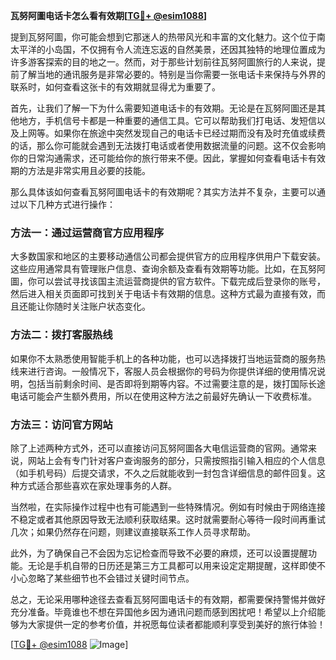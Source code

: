 **瓦努阿圖电话卡怎么看有效期[[TG💪+ @esim1088](https://t.me/s/esim1088)]**

提到瓦努阿圖，你可能会想到它那迷人的热带风光和丰富的文化魅力。这个位于南太平洋的小岛国，不仅拥有令人流连忘返的自然美景，还因其独特的地理位置成为许多游客探索的目的地之一。然而，对于那些计划前往瓦努阿圖旅行的人来说，提前了解当地的通讯服务是非常必要的。特别是当你需要一张电话卡来保持与外界的联系时，如何查看这张卡的有效期就显得尤为重要了。

首先，让我们了解一下为什么需要知道电话卡的有效期。无论是在瓦努阿圖还是其他地方，手机信号卡都是一种重要的通信工具。它可以帮助我们打电话、发短信以及上网等。如果你在旅途中突然发现自己的电话卡已经过期而没有及时充值或续费的话，那么你可能就会遇到无法拨打电话或者使用数据流量的问题。这不仅会影响你的日常沟通需求，还可能给你的旅行带来不便。因此，掌握如何查看电话卡有效期的方法是非常实用且必要的技能。

那么具体该如何查看瓦努阿圖电话卡的有效期呢？其实方法并不复杂，主要可以通过以下几种方式进行操作：

### 方法一：通过运营商官方应用程序
大多数国家和地区的主要移动通信公司都会提供官方的应用程序供用户下载安装。这些应用通常具有管理账户信息、查询余额及查看有效期等功能。比如，在瓦努阿圖，你可以尝试寻找该国主流运营商提供的官方软件。下载完成后登录你的账号，然后进入相关页面即可找到关于电话卡有效期的信息。这种方式最为直接有效，而且还能让你随时关注账户状态变化。

### 方法二：拨打客服热线
如果你不太熟悉使用智能手机上的各种功能，也可以选择拨打当地运营商的服务热线来进行咨询。一般情况下，客服人员会根据你的号码为你提供详细的使用情况说明，包括当前剩余时间、是否即将到期等内容。不过需要注意的是，拨打国际长途电话可能会产生额外费用，所以在使用这种方法之前最好先确认一下收费标准。

### 方法三：访问官方网站
除了上述两种方式外，还可以直接访问瓦努阿圖各大电信运营商的官网。通常来说，网站上会有专门针对客户查询服务的部分，只需按照指引输入相应的个人信息（如手机号码）后提交请求，不久之后就能收到一封包含详细信息的邮件回复。这种方式适合那些喜欢在家处理事务的人群。

当然啦，在实际操作过程中也有可能遇到一些特殊情况。例如有时候由于网络连接不稳定或者其他原因导致无法顺利获取结果。这时就需要耐心等待一段时间再重试几次；如果仍然存在问题，则建议直接联系工作人员寻求帮助。

此外，为了确保自己不会因为忘记检查而导致不必要的麻烦，还可以设置提醒功能。无论是手机自带的日历还是第三方工具都可以用来设定定期提醒，这样即使不小心忽略了某些细节也不会错过关键时间节点。

总之，无论采用哪种途径去查看瓦努阿圖电话卡的有效期，都需要保持警惕并做好充分准备。毕竟谁也不想在异国他乡因为通讯问题而感到困扰吧！希望以上介绍能够为大家提供一定的参考价值，并祝愿每位读者都能顺利享受到美好的旅行体验！

[[TG💪+ @esim1088](https://t.me/s/esim1088) ![Image](https://i.postimg.cc/4NQfJmqS/Snipaste-2025-05-13-00-14-12.png)]